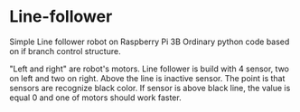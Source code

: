 # Line-follower
Simple Line follower robot on Raspberry Pi 3B
Ordinary python code based on if branch control structure. 

"Left and right" are robot's motors.
Line follower is build with 4 sensor, two on left and two on right. Above the line is inactive sensor. 
The point is that sensors are recognize black color. If sensor is above black line, the value is equal 0 and one of motors should work faster. 
